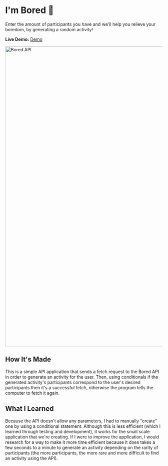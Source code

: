 # I'm Bored 🥱

Enter the amount of participants you have and we'll help you relieve your boredom, by generating a random activity!

**Live Demo:** <a href="https://relieve-my-boredom-jenna-nguyen.netlify.app/">Demo</a>

<img width="956" alt="Bored API" src="https://user-images.githubusercontent.com/88993361/137761428-bccb6e8d-84ab-4dcc-8012-7e87b78b1db5.png">

## How It's Made

This is a simple API application that sends a fetch request to the Bored API in order to generate an activity for the user. Then, using conditionals if the generated activity's participants correspond to the user's desired participants then it's a successful fetch, otherwise the program tells the computer to fetch it again.

## What I Learned
Because the API doesn't allow any parameters, I had to manually "create" one by using a conditional statement. Although this is less efficient (which I learned through testing and development), it works for the small scale application that we're creating. If I were to improve the application, I would research for a way to make it more time efficient because it does takes a few seconds to a minute to generate an activity depending on the rarity of participants (the more participants, the more rare and more difficult to find an activity using the API).
